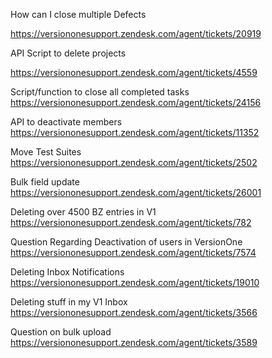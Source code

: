 How can I close multiple Defects

https://versiononesupport.zendesk.com/agent/tickets/20919

API Script to delete projects

https://versiononesupport.zendesk.com/agent/tickets/4559

Script/function to close all completed tasks
https://versiononesupport.zendesk.com/agent/tickets/24156

API to deactivate members
https://versiononesupport.zendesk.com/agent/tickets/11352

Move Test Suites
https://versiononesupport.zendesk.com/agent/tickets/2502

Bulk field update
https://versiononesupport.zendesk.com/agent/tickets/26001

Deleting over 4500 BZ entries in V1
https://versiononesupport.zendesk.com/agent/tickets/782

Question Regarding Deactivation of users in VersionOne
https://versiononesupport.zendesk.com/agent/tickets/7574


Deleting Inbox Notifications
https://versiononesupport.zendesk.com/agent/tickets/19010

Deleting stuff in my V1 Inbox
https://versiononesupport.zendesk.com/agent/tickets/3566

Question on bulk upload
https://versiononesupport.zendesk.com/agent/tickets/3589
